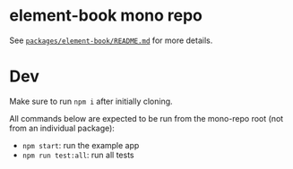 # element-book mono repo

See [`packages/element-book/README.md`](https://github.com/electrovir/element-book/tree/main/packages/element-book/README.md) for more details.

# Dev

Make sure to run `npm i` after initially cloning.

All commands below are expected to be run from the mono-repo root (not from an individual package):

-   `npm start`: run the example app
-   `npm run test:all`: run all tests
